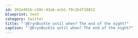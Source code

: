 ```yaml
---
id: 201e491b-c58c-43ab-acb1-79c1b3f10812
blueprint: text
category: twitter
title: "'@ErynBuckle until when? The end of the night?"
caption: "'@ErynBuckle until when? The end of the night?"
---
```

